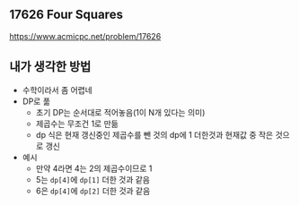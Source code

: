 ## 17626 Four Squares

<https://www.acmicpc.net/problem/17626>

## 내가 생각한 방법

<!-- ![이미지](./img.png) -->

- 수학이라서 좀 어렵네
- DP로 풂
  - 초기 DP는 순서대로 적어놓음(1이 N개 있다는 의미)
  - 제곱수는 무조건 1로 만듦
  - dp 식은 현재 갱신중인 제곱수를 뺀 것의 dp에 1 더한것과 현재값 중 작은 것으로 갱신
- 예시
  - 만약 4라면 4는 2의 제곱수이므로 1
  - 5는 `dp[4]`에 `dp[1]` 더한 것과 같음
  - 6은 `dp[4]`에 `dp[2]` 더한 것과 같음
